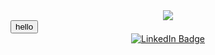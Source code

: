 <div align='center'>
<img src='https://media.giphy.com/media/gjrYDwbjnK8x36xZIO/giphy.gif'/>
  </div>
  <button>hello</button>
  <div id="badges" align="center">
  <a href="https://www.linkedin.com/in/dheeraj-surakasula-764964254/">
    <img src="https://img.shields.io/badge/LinkedIn-blue?style=for-the-badge&logo=linkedin&logoColor=white" alt="LinkedIn Badge"/>
  </a>
</div>
